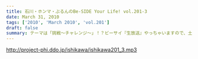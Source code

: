 ```yaml
---
title: 石川・ホンマ・ぶるんのBe-SIDE Your Life! vol.201-3
date: March 31, 2010
tags: ['2010', 'March 2010', 'vol.201']
draft: false
summary: テーマは「挑戦～チャレンジ～」！？ビーサイ『生放送』やっちゃいますので、土曜の夜はしっかりコロンをたたいてPCの前に位置をとってほしい！！手探り手弁当状態。どうなるビーサイライヴ・・・NAMAE
---
```


http://project-phi.ddo.jp/ishikawa/ishikawa201_3.mp3